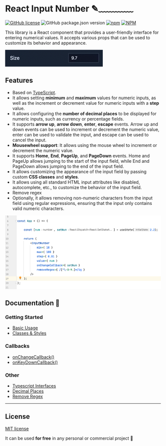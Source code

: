 # React Input Number ✎﹏﹏﹏﹏

[![GitHub license](https://img.shields.io/github/license/mzusin/toolcool-color-picker)](https://github.com/mzusin/toolcool-color-picker/blob/main/LICENSE)
![GitHub package.json version](https://img.shields.io/github/package-json/v/mzusin/mz-react-input-number)
[![npm](https://img.shields.io/npm/dw/mz-react-input-number)](https://www.npmjs.com/package/mz-react-input-number)
[![NPM](https://img.shields.io/badge/npm-input_number-brightgreen)](https://www.npmjs.com/package/mz-react-input-number)

This library is a React component that provides a user-friendly interface for entering numerical values. It accepts various props that can be used to customize its behavior and appearance.

![React Input Number](https://github.com/mzusin/mz-react-input-number/blob/main/img/preview.gif?raw=true)

## Features
- Based on [TypeScript](https://www.typescriptlang.org/).
- It allows setting **minimum** and **maximum** values for numeric inputs, as well as the increment or decrement value for numeric inputs with a **step** value.
- It allows configuring the **number of decimal places** to be displayed for numeric inputs, such as currency or percentage fields.
- It supports **arrow up**, **arrow down**, **enter**, **escape** events. Arrow up and down events can be used to increment or decrement the numeric value, enter can be used to validate the input, and escape can be used to cancel the input.
- **Mousewheel support**: It allows using the mouse wheel to increment or decrement the numeric value.
- It supports **Home**, **End**, **PageUp**, and **PageDown** events. Home and PageUp allows jumping to the start of the input field, while End and PageDown allows jumping to the end of the input field. 
- It allows customizing the appearance of the input field by passing custom **CSS classes** and **styles**.
- It allows using all standard HTML input attributes like disabled, autocomplete, etc., to customize the behavior of the input field.
- Remove regex
- Optionally, it allows removing non-numeric characters from the input field using regular expressions, ensuring that the input only contains valid numeric characters.

![React Input Number](https://github.com/mzusin/mz-react-input-number/blob/main/img/preview-code.png?raw=true)

## Documentation 🔖
### Getting Started 
- [Basic Usage](https://react-input-number.mzsoft.org/pages/basic-usage.html)
- [Classes & Styles](https://react-input-number.mzsoft.org/pages/classes-and-styles.html)
### Callbacks 
- [onChangeCallback()](https://react-input-number.mzsoft.org/pages/onChangeCallback.html)
- [onKeyDownCallback()](https://react-input-number.mzsoft.org/pages/onKeyDownCallback.html)
### Other 
- [Typescript Interfaces](https://react-input-number.mzsoft.org/pages/typescript-interfaces.html)
- [Decimal Places](https://react-input-number.mzsoft.org/pages/decimal-places.html)
- [Remove Regex](https://react-input-number.mzsoft.org/pages/remove-regex.html)
------------------------------


## License

[MIT license](https://github.com/mzusin/mz-react-input-number/blob/main/LICENSE)

It can be used **for free** in any personal or commercial project :gift: 

